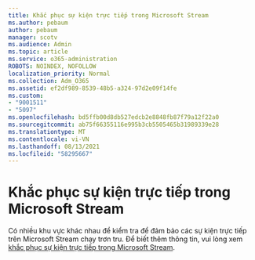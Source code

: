 ```yaml
---
title: Khắc phục sự kiện trực tiếp trong Microsoft Stream
ms.author: pebaum
author: pebaum
manager: scotv
ms.audience: Admin
ms.topic: article
ms.service: o365-administration
ROBOTS: NOINDEX, NOFOLLOW
localization_priority: Normal
ms.collection: Adm_O365
ms.assetid: ef2df989-8539-48b5-a324-97d2e09f14fe
ms.custom:
- "9001511"
- "5097"
ms.openlocfilehash: bd5ffb00d8db527edcb2e8848fb87f79a12f22a0
ms.sourcegitcommit: ab75f66355116e995b3cb5505465b31989339e28
ms.translationtype: MT
ms.contentlocale: vi-VN
ms.lasthandoff: 08/13/2021
ms.locfileid: "58295667"
---
```

# <a name="troubleshooting-live-events-in-microsoft-stream"></a>Khắc phục sự kiện trực tiếp trong Microsoft Stream

Có nhiều khu vực khác nhau để kiểm tra để đảm bảo các sự kiện trực tiếp trên Microsoft Stream chạy trơn tru. Để biết thêm thông tin, vui lòng xem [khắc phục sự kiện trực tiếp trong Microsoft Stream](https://docs.microsoft.com/stream/live-event-troubleshooting).
